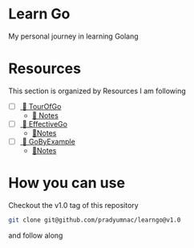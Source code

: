 # Learn Go
My personal journey in learning Golang

# Resources
This section is organized by Resources I am following
- [ ] [ 🔗 TourOfGo](https://go.dev/tour/)   
	- [ 📔 Notes](tourofgo/readme.md)  
- [ ] [ 🔗 EffectiveGo](https://go.dev/doc/effective_go)   
    - [ 📔Notes](effectivego/readme.md)  
- [ ] [ 🔗 GoByExample](https://gobyexample.com/)   
    - [ 📔Notes](gobyexample/readme.md)  

# How you can use

Checkout the v1.0 tag of this repository
```bash
git clone git@github.com/pradyumnac/learngo@v1.0
```
and follow along
